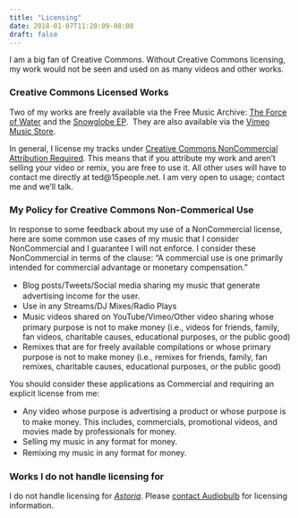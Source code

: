 ```yaml
---
title: "Licensing"
date: 2018-01-07T11:20:09-08:00
draft: false
---
```


I am a big fan of Creative Commons. Without Creative Commons licensing, my work would not be seen and used on as many videos and other works.

### Creative Commons Licensed Works

<p>Two of my works are freely available via the Free Music Archive: <a href="https://freemusicarchive.org/music/The_OO-Ray/The_Force_of_Water/">The Force of Water</a> and the <a href="https://freemusicarchive.org/music/The_OO-Ray/Snowglobe_EP/">Snowglobe EP</a>.  They are also available via the <a href="https://vimeo.com/musicstore/track/58364/silhouettes-by-the-oo-ray">Vimeo Music Store</a>.</p>

<p>In general, I license my tracks under <a href="http://creativecommons.org/licenses/by-nc/4.0/">Creative Commons NonCommercial Attribution Required</a>. This means that if you attribute my work and aren’t selling your video or remix, you are free to use it. All other uses will have to contact me directly at ted@15people.net. I am very open to usage; contact me and we’ll talk.</p>

### My Policy for Creative Commons Non-Commerical Use

<p>In response to some feedback about my use of a NonCommercial license, here are some common use cases of my music that I consider NonCommercial and I guarantee I will not enforce. I consider these NonCommercial in terms of the clause: “A commercial use is one primarily intended for commercial advantage or monetary compensation.”</p>
<ul><li><span style="line-height: 1.4;">Blog posts/Tweets/Social media sharing my music that generate advertising income for the user.</span></li>
<li><span style="line-height: 1.4;">Use in any Streams/DJ Mixes/Radio Plays</span></li>
<li><span style="line-height: 1.4;">Music videos shared on YouTube/Vimeo/Other video sharing whose primary purpose is not to make money (i.e., videos for friends, family, fan videos, charitable causes, educational purposes, or the public good)</span></li>
<li><span style="line-height: 1.4;">Remixes that are for freely available compilations or whose primary purpose is not to make money (</span>i.e., remixes for friends, family, fan remixes, charitable causes, educational purposes, or the public good)</li>
</ul><p>You should consider these applications as Commercial and requiring an explicit license from me:</p>
<ul><li><span style="line-height: 1.4;">Any video whose purpose is advertising a product or whose purpose is to make money. This includes, commercials, promotional videos, and movies made by professionals for money.</span></li>
<li><span style="line-height: 1.4;">Selling my music in any format for money. </span></li>
<li><span style="line-height: 1.4;">Remixing my music in any format for money.</span></li>
</ul>

### Works I do not handle licensing for

I do not handle licensing for [*Astoria*](http://www.audiobulb.com/albums/AB048/AB048.htm). Please [contact Audiobulb](http://www.audiobulb.com/contact.html) for licensing information.